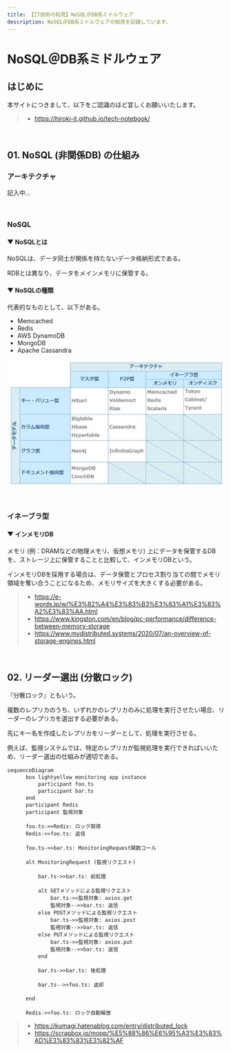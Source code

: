 ```yaml
---
title: 【IT技術の知見】NoSQL＠DB系ミドルウェア
description: NoSQL＠DB系ミドルウェアの知見を記録しています。
---
```


# NoSQL＠DB系ミドルウェア

## はじめに

本サイトにつきまして、以下をご認識のほど宜しくお願いいたします。

> - https://hiroki-it.github.io/tech-notebook/

<br>

## 01. NoSQL (非関係DB) の仕組み

### アーキテクチャ

記入中...

<br>

### NoSQL

#### ▼ NoSQLとは

NoSQLは、データ同士が関係を持たないデータ格納形式である。

RDBとは異なり、データをメインメモリに保管する。

#### ▼ NoSQLの種類

代表的なものとして、以下がある。

- Memcached
- Redis
- AWS DynamoDB
- MongoDB
- Apache Cassandra

![NoSQLの分類](https://raw.githubusercontent.com/hiroki-it/tech-notebook-images/master/images/NoSQLの種類.jpg)

<br>

### イネーブラ型

#### ▼ インメモリDB

メモリ (例：DRAMなどの物理メモリ、仮想メモリ) 上にデータを保管するDBを、ストレージ上に保管することと比較して、インメモリDBという。

インメモリDBを採用する場合は、データ保管とプロセス割り当ての間でメモリ領域を奪い合うことになるため、メモリサイズを大きくする必要がある。

> - https://e-words.jp/w/%E3%82%A4%E3%83%B3%E3%83%A1%E3%83%A2%E3%83%AA.html
> - https://www.kingston.com/en/blog/pc-performance/difference-between-memory-storage
> - https://www.mydistributed.systems/2020/07/an-overview-of-storage-engines.html

<br>

## 02. リーダー選出 (分散ロック)

『分散ロック』ともいう。

複数のレプリカのうち、いずれかのレプリカのみに処理を実行させたい場合、リーダーのレプリカを選出する必要がある。

先にキー名を作成したレプリカをリーダーとして、処理を実行させる。

例えば、監視システムでは、特定のレプリカが監視処理を実行できればいいため、リーダー選出の仕組みが適切である。

```mermaid
sequenceDiagram
      box lightyellow monitoring app instance
          participant foo.ts
          participant bar.ts
      end
      participant Redis
      participant 監視対象

      foo.ts->>Redis: ロック取得
      Redis->>foo.ts: 返信

      foo.ts->>bar.ts: MonitoringRequest関数コール

      alt MonitoringRequest (監視リクエスト)

          bar.ts->>bar.ts: 前処理

          alt GETメソッドによる監視リクエスト
              bar.ts->>監視対象: axios.get
              監視対象-->>bar.ts: 返信
          else POSTメソッドによる監視リクエスト
              bar.ts->>監視対象: axios.post
              監視対象-->>bar.ts: 返信
          else PUTメソッドによる監視リクエスト
              bar.ts->>監視対象: axios.put
              監視対象-->>bar.ts: 返信
          end

          bar.ts->>bar.ts: 後処理

          bar.ts-->>foo.ts: 返却

      end

      Redis->>foo.ts: ロック自動解放
```

> - https://kumagi.hatenablog.com/entry/distributed_lock
> - https://scrapbox.io/mopp/%E5%88%86%E6%95%A3%E3%83%AD%E3%83%83%E3%82%AF

<br>
